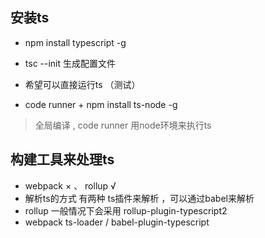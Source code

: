 ## 安装ts
- npm install typescript -g
- tsc --init 生成配置文件

- 希望可以直接运行ts （测试）
- code runner + npm install ts-node -g


> 全局编译 , code runner 用node环境来执行ts



## 构建工具来处理ts
- webpack × 、 rollup √
- 解析ts的方式 有两种 ts插件来解析 ，可以通过babel来解析
- rollup 一般情况下会采用 rollup-plugin-typescript2
- webpack ts-loader / babel-plugin-typescript